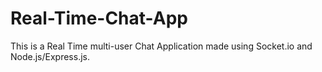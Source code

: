 # Real-Time-Chat-App
This is a Real Time multi-user Chat Application made using Socket.io and Node.js/Express.js.
